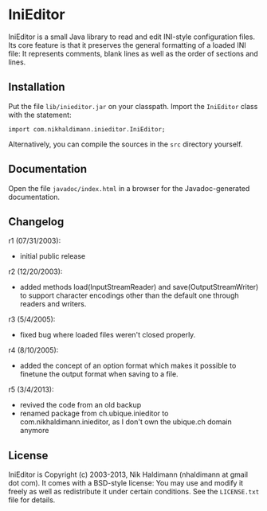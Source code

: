 IniEditor
=========

IniEditor is a small Java library to read and edit INI-style
configuration files. Its core feature is that it preserves the general
formatting of a loaded INI file: It represents comments, blank lines as
well as the order of sections and lines.


Installation
------------

Put the file `lib/inieditor.jar` on your classpath. Import the
`IniEditor` class with the statement:

    import com.nikhaldimann.inieditor.IniEditor;

Alternatively, you can compile the sources in the `src` directory
yourself.


Documentation
-------------

Open the file `javadoc/index.html` in a browser for the
Javadoc-generated documentation.


Changelog
---------

r1 (07/31/2003):
- initial public release

r2 (12/20/2003):
- added methods load(InputStreamReader) and save(OutputStreamWriter) to
  support character encodings other than the default one through readers
  and writers.

r3 (5/4/2005):
- fixed bug where loaded files weren't closed properly.

r4 (8/10/2005):
- added the concept of an option format which makes it possible to
  finetune the output format when saving to a file.

r5 (3/4/2013):
- revived the code from an old backup
- renamed package from ch.ubique.inieditor to com.nikhaldimann.inieditor,
  as I don't own the ubique.ch domain anymore

License
-------

IniEditor is Copyright (c) 2003-2013, Nik Haldimann (nhaldimann at gmail dot com).
It comes with a BSD-style license: You may use and modify it freely as well as
redistribute it under certain conditions. See the `LICENSE.txt` file
for details.
